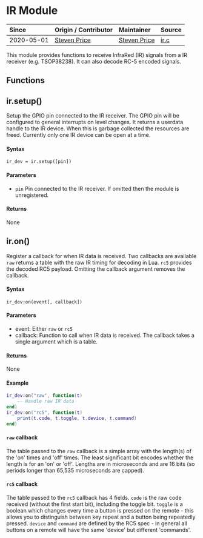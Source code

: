 # IR Module
| Since  | Origin / Contributor  | Maintainer  | Source  |
| :----- | :-------------------- | :---------- | :------ |
| 2020-05-01 | [Steven Price](https://github.com/ecrips) | [Steven Price](https://github.com/ecrips) | [ir.c](../../app/modules/ir.c)|


This module provides functions to receive InfraRed (IR) signals from a IR receiver (e.g. TSOP38238). It can also decode RC-5 encoded signals.

## Functions

## ir.setup()
Setup the GPIO pin connected to the IR receiver. The GPIO pin will be configured to general interrupts on level changes. It returns a userdata handle to the IR device. When this is garbage collected the resources are freed. Currently only one IR device can be open at a time.

#### Syntax
`ir_dev = ir.setup([pin])`

#### Parameters
- `pin` Pin connected to the IR receiver. If omitted then the module is unregistered.

#### Returns
None

## ir.on()
Register a callback for when IR data is received. Two callbacks are available `raw` returns a table with the raw IR timing for decoding in Lua. `rc5` provides the decoded RC5 payload. Omitting the callback argument removes the callback.

#### Syntax
`ir_dev:on(event[, callback])`

#### Parameters
- event: Either `raw` or `rc5`
- callback: Function to call when IR data is received. The callback takes a single argument which is a table.

#### Returns
None

#### Example
```lua
ir_dev:on("raw", function(t)
	-- Handle raw IR data
end)
ir_dev:on("rc5", function(t)
	print(t.code, t.toggle, t.device, t.command)
end)
```

#### `raw` callback
The table passed to the `raw` callback is a simple array with the length(s) of the 'on' times and 'off' times. The least significant bit encodes whether the length is for an 'on' or 'off'. Lengths are in microseconds and are 16 bits (so periods longer than 65,535 microseconds are capped).

#### `rc5` callback
The table passed to the `rc5` callback has 4 fields. `code` is the raw code received (without the first start bit), including the toggle bit. `toggle` is a boolean which changes every time a button is pressed on the remote - this allows you to distinguish between key repeat and a button being repeatedly pressed. `device` and `command` are defined by the RC5 spec - in general all buttons on a remote will have the same 'device' but different 'commands'.
